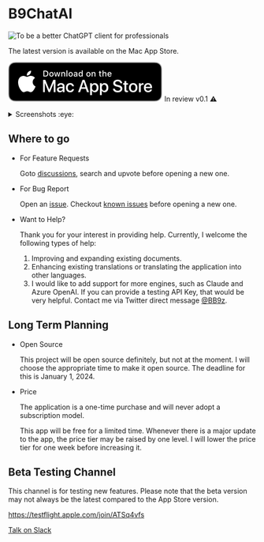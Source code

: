 # B9ChatAI

![To be a better ChatGPT client for professionals](https://repository-images.githubusercontent.com/627631357/49354469-fdc8-40b1-b663-52655644e2a2)

<!-- https://github.com/b9software/B9ChatAI -->

The latest version is available on the Mac App Store.

[![Download on the Mac App Store](Assets/app_store_mac_download.svg)](https://apps.apple.com/us/app/b9chatai/id6446579557) In review v0.1 ⚠️

<details><summary>Screenshots :eye:</summary>

![Slogan](https://user-images.githubusercontent.com/513082/234133015-0873fcae-cc43-4527-a27a-b90e85ddd38a.png)
![Continue Topic](https://user-images.githubusercontent.com/513082/234133028-0c241185-0afa-48de-a93b-d8bb9615a16e.png)
![macOS](https://user-images.githubusercontent.com/513082/232260456-ac37d7c8-655c-45b0-b2b2-fc06fba80c1f.png)
![Settings](https://user-images.githubusercontent.com/513082/234133039-4ad3266b-d4d2-4b8c-958c-3492dc231145.png)

</details>

## Where to go

* For Feature Requests

  Goto [discussions](https://github.com/b9software/B9ChatAI/discussions/categories/feature-requests), search and upvote before opening a new one.

* For Bug Report

  Open an [issue](https://github.com/b9software/B9ChatAI/issues). Checkout [known issues](https://github.com/b9software/B9ChatAI/issues/1) before opening a new one.

* Want to Help?

  Thank you for your interest in providing help. Currently, I welcome the following types of help:

  1. Improving and expanding existing documents.
  2. Enhancing existing translations or translating the application into other languages.
  3. I would like to add support for more engines, such as Claude and Azure OpenAI. If you can provide a testing API Key, that would be very helpful. Contact me via Twitter direct message [@BB9z](https://twitter.com/BB9z).

## Long Term Planning

* Open Source

  This project will be open source definitely, but not at the moment. I will choose the appropriate time to make it open source. The deadline for this is January 1, 2024.

* Price

  The application is a one-time purchase and will never adopt a subscription model.

  This app will be free for a limited time. Whenever there is a major update to the app, the price tier may be raised by one level. I will lower the price tier for one week before increasing it.

## Beta Testing Channel

This channel is for testing new features. Please note that the beta version may not always be the latest compared to the App Store version.

<https://testflight.apple.com/join/ATSq4vfs>

[Talk on Slack](https://join.slack.com/t/bb9z/shared_invite/zt-1thxa7xsm-yHt4ifZd~qxj0Ko~grnP0Q)
